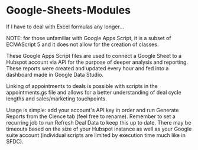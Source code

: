 # Google-Sheets-Modules
If I have to deal with Excel formulas any longer...

NOTE: for those unfamiliar with Google Apps Script, it is a subset of ECMAScript 5 and it does not allow for the creation of classes.

These Google Apps Script files are used to connect a Google Sheet to a Hubspot account via API for the purpose of deeper analysis and reporting. These reports were created and updated every hour and fed into a dashboard made in Google Data Studio.

Linking of appointments to deals is possible with scripts in the appointments.gs file and allows for a better understanding of deal cycle lengths and sales/marketing touchpoints.

Usage is simple: add your account's API key in order and run Generate Reports from the Cience tab (feel free to rename). Remember to set a recurring job to run Refresh Deal Data to keep this up to date. There may be timeouts based on the size of your Hubspot instance as well as your Google suite account (individual scripts are limited by execution time much like in SFDC).
